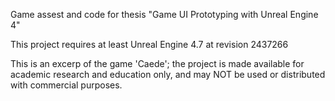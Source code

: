 
Game assest and code for thesis "Game UI Prototyping with Unreal Engine 4"

This project requires at least Unreal Engine 4.7 at revision 2437266

This is an excerp of the game 'Caede'; the project is made available for academic research and education only, and may NOT be used or distributed with commercial purposes.
